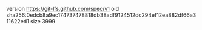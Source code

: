 version https://git-lfs.github.com/spec/v1
oid sha256:0edcb8a9ec174737478818db38adf9124512dc294ef12ea882df66a311622ed1
size 3999
